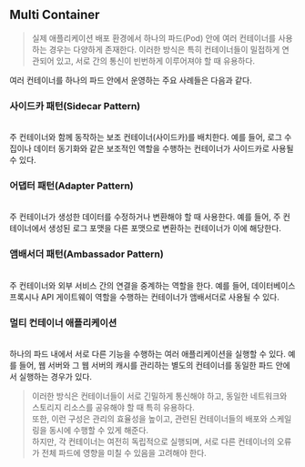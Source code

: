 ## Multi Container

> 실제 애플리케이션 배포 환경에서 하나의 파드(Pod) 안에 여러 컨테이너를 사용하는 경우는 다양하게 존재한다. 이러한 방식은 특히 컨테이너들이 밀접하게 연관되어 있고, 서로 간의 통신이 빈번하게 이루어져야 할 때 유용하다.

여러 컨테이너를 하나의 파드 안에서 운영하는 주요 사례들은 다음과 같다.

### 사이드카 패턴(Sidecar Pattern)
<br>주 컨테이너와 함께 동작하는 보조 컨테이너(사이드카)를 배치한다. 예를 들어, 로그 수집이나 데이터 동기화와 같은 보조적인 역할을 수행하는 컨테이너가 사이드카로 사용될 수 있다.


### 어댑터 패턴(Adapter Pattern)
<br>주 컨테이너가 생성한 데이터를 수정하거나 변환해야 할 때 사용한다. 예를 들어, 주 컨테이너에서 생성된 로그 포맷을 다른 포맷으로 변환하는 컨테이너가 이에 해당한다.


### 앰배서더 패턴(Ambassador Pattern)
<br>주 컨테이너와 외부 서비스 간의 연결을 중계하는 역할을 한다. 예를 들어, 데이터베이스 프록시나 API 게이트웨이 역할을 수행하는 컨테이너가 앰배서더로 사용될 수 있다.


### 멀티 컨테이너 애플리케이션
<br>하나의 파드 내에서 서로 다른 기능을 수행하는 여러 애플리케이션을 실행할 수 있다. 예를 들어, 웹 서버와 그 웹 서버의 캐시를 관리하는 별도의 컨테이너를 동일한 파드 안에서 실행하는 경우가 있다.


> 이러한 방식은 컨테이너들이 서로 긴밀하게 통신해야 하고, 동일한 네트워크와 스토리지 리소스를 공유해야 할 때 특히 유용하다.
> <br>또한, 이런 구성은 관리의 효율성을 높이고, 관련된 컨테이너들의 배포와 스케일링을 동시에 수행할 수 있게 해준다.
> <br>하지만, 각 컨테이너는 여전히 독립적으로 실행되며, 서로 다른 컨테이너의 오류가 전체 파드에 영향을 미칠 수 있음을 고려해야 한다.